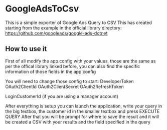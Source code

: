 # GoogleAdsToCsv

This is a simple exporter of Google Ads Query to CSV
This has created starting from the example in the official library directory: https://github.com/googleads/google-ads-dotnet

## How to use it
First of all modify the app.config with your values, those are the same as per the offical library linked before, you can also find the specific information of those fields in the app.config

You will need to change those config to start:
DeveloperToken
OAuth2ClientId
OAuth2ClientSecret
OAuth2RefreshToken

LoginCustomerId (if you are using a manager account)

After everything is setup you can launch the application, write your query in the big textbox, the customer id in the smaller textbox and press EXECUTE QUERY
After that you will be prompt for where to save the result and it will be created a CSV with your results and the field specified in the query
